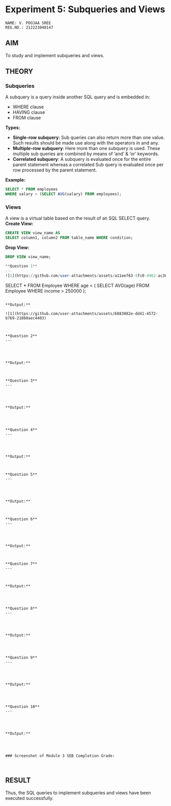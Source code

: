 # Experiment 5: Subqueries and Views

```
NAME: V. POOJAA SREE
REG.NO.: 212223040147

```

## AIM
To study and implement subqueries and views.

## THEORY

### Subqueries
A subquery is a query inside another SQL query and is embedded in:
- WHERE clause
- HAVING clause
- FROM clause

**Types:**
- **Single-row subquery**:
  Sub queries can also return more than one value. Such results should be made use along with the operators in and any.
- **Multiple-row subquery**:
  Here more than one subquery is used. These multiple sub queries are combined by means of ‘and’ & ‘or’ keywords.
- **Correlated subquery**:
  A subquery is evaluated once for the entire parent statement whereas a correlated Sub query is evaluated once per row processed by the parent statement.

**Example:**
```sql
SELECT * FROM employees
WHERE salary > (SELECT AVG(salary) FROM employees);
```
### Views
A view is a virtual table based on the result of an SQL SELECT query.
**Create View:**
```sql
CREATE VIEW view_name AS
SELECT column1, column2 FROM table_name WHERE condition;
```
**Drop View:**
```sql
DROP VIEW view_name;

**Question 1**
---
![1](https://github.com/user-attachments/assets/a11eef63-5fc0-4962-ac38-06ee6821875f)


```
SELECT * FROM Employee
WHERE age < (
SELECT AVG(age)
FROM Employee
WHERE income > 250000
);

```

**Output:**

![1](https://github.com/user-attachments/assets/6883082e-dd41-4572-b769-21860aec4403)



**Question 2**
---



```


```

**Output:**



**Question 3**
---



```


```

**Output:**




**Question 4**
---



```


```

**Output:**



**Question 5**
---



```

```

**Output:**



**Question 6**
---



```

```

**Output:**



**Question 7**
---


```


```

**Output:**




**Question 8**
---



```


```

**Output:**




**Question 9**
---



```


```

**Output:**




**Question 10**
---



```


```

**Output:**




### Screenshot of Module 3 SEB Completion Grade:



```
## RESULT
Thus, the SQL queries to implement subqueries and views have been executed successfully.
